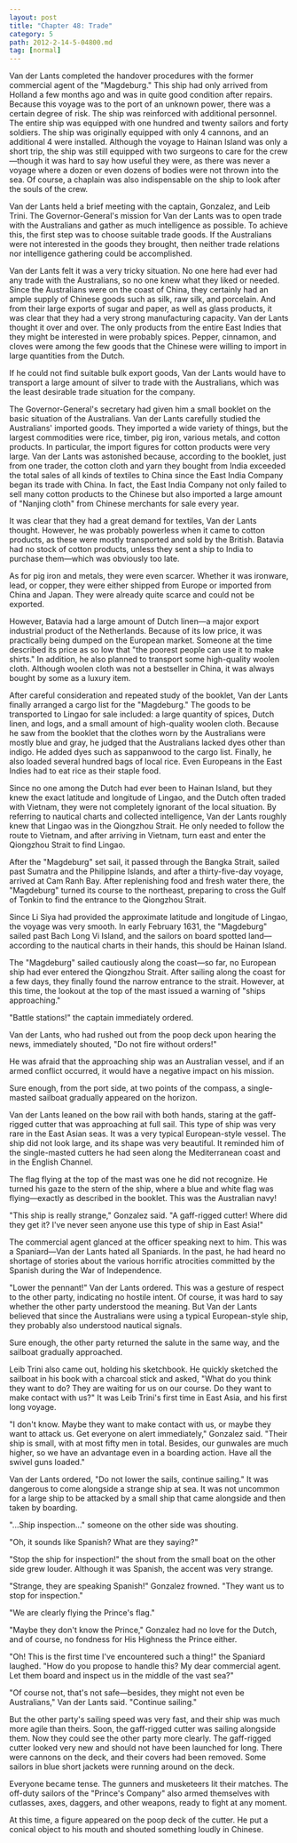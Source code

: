 ```yaml
---
layout: post
title: "Chapter 48: Trade"
category: 5
path: 2012-2-14-5-04800.md
tag: [normal]
---
```


Van der Lants completed the handover procedures with the former commercial agent of the "Magdeburg." This ship had only arrived from Holland a few months ago and was in quite good condition after repairs. Because this voyage was to the port of an unknown power, there was a certain degree of risk. The ship was reinforced with additional personnel. The entire ship was equipped with one hundred and twenty sailors and forty soldiers. The ship was originally equipped with only 4 cannons, and an additional 4 were installed. Although the voyage to Hainan Island was only a short trip, the ship was still equipped with two surgeons to care for the crew—though it was hard to say how useful they were, as there was never a voyage where a dozen or even dozens of bodies were not thrown into the sea. Of course, a chaplain was also indispensable on the ship to look after the souls of the crew.

Van der Lants held a brief meeting with the captain, Gonzalez, and Leib Trini. The Governor-General's mission for Van der Lants was to open trade with the Australians and gather as much intelligence as possible. To achieve this, the first step was to choose suitable trade goods. If the Australians were not interested in the goods they brought, then neither trade relations nor intelligence gathering could be accomplished.

Van der Lants felt it was a very tricky situation. No one here had ever had any trade with the Australians, so no one knew what they liked or needed. Since the Australians were on the coast of China, they certainly had an ample supply of Chinese goods such as silk, raw silk, and porcelain. And from their large exports of sugar and paper, as well as glass products, it was clear that they had a very strong manufacturing capacity. Van der Lants thought it over and over. The only products from the entire East Indies that they might be interested in were probably spices. Pepper, cinnamon, and cloves were among the few goods that the Chinese were willing to import in large quantities from the Dutch.

If he could not find suitable bulk export goods, Van der Lants would have to transport a large amount of silver to trade with the Australians, which was the least desirable trade situation for the company.

The Governor-General's secretary had given him a small booklet on the basic situation of the Australians. Van der Lants carefully studied the Australians' imported goods. They imported a wide variety of things, but the largest commodities were rice, timber, pig iron, various metals, and cotton products. In particular, the import figures for cotton products were very large. Van der Lants was astonished because, according to the booklet, just from one trader, the cotton cloth and yarn they bought from India exceeded the total sales of all kinds of textiles to China since the East India Company began its trade with China. In fact, the East India Company not only failed to sell many cotton products to the Chinese but also imported a large amount of "Nanjing cloth" from Chinese merchants for sale every year.

It was clear that they had a great demand for textiles, Van der Lants thought. However, he was probably powerless when it came to cotton products, as these were mostly transported and sold by the British. Batavia had no stock of cotton products, unless they sent a ship to India to purchase them—which was obviously too late.

As for pig iron and metals, they were even scarcer. Whether it was ironware, lead, or copper, they were either shipped from Europe or imported from China and Japan. They were already quite scarce and could not be exported.

However, Batavia had a large amount of Dutch linen—a major export industrial product of the Netherlands. Because of its low price, it was practically being dumped on the European market. Someone at the time described its price as so low that "the poorest people can use it to make shirts." In addition, he also planned to transport some high-quality woolen cloth. Although woolen cloth was not a bestseller in China, it was always bought by some as a luxury item.

After careful consideration and repeated study of the booklet, Van der Lants finally arranged a cargo list for the "Magdeburg." The goods to be transported to Lingao for sale included: a large quantity of spices, Dutch linen, and logs, and a small amount of high-quality woolen cloth. Because he saw from the booklet that the clothes worn by the Australians were mostly blue and gray, he judged that the Australians lacked dyes other than indigo. He added dyes such as sappanwood to the cargo list. Finally, he also loaded several hundred bags of local rice. Even Europeans in the East Indies had to eat rice as their staple food.

Since no one among the Dutch had ever been to Hainan Island, but they knew the exact latitude and longitude of Lingao, and the Dutch often traded with Vietnam, they were not completely ignorant of the local situation. By referring to nautical charts and collected intelligence, Van der Lants roughly knew that Lingao was in the Qiongzhou Strait. He only needed to follow the route to Vietnam, and after arriving in Vietnam, turn east and enter the Qiongzhou Strait to find Lingao.

After the "Magdeburg" set sail, it passed through the Bangka Strait, sailed past Sumatra and the Philippine Islands, and after a thirty-five-day voyage, arrived at Cam Ranh Bay. After replenishing food and fresh water there, the "Magdeburg" turned its course to the northeast, preparing to cross the Gulf of Tonkin to find the entrance to the Qiongzhou Strait.

Since Li Siya had provided the approximate latitude and longitude of Lingao, the voyage was very smooth. In early February 1631, the "Magdeburg" sailed past Bach Long Vi Island, and the sailors on board spotted land—according to the nautical charts in their hands, this should be Hainan Island.

The "Magdeburg" sailed cautiously along the coast—so far, no European ship had ever entered the Qiongzhou Strait. After sailing along the coast for a few days, they finally found the narrow entrance to the strait. However, at this time, the lookout at the top of the mast issued a warning of "ships approaching."

"Battle stations!" the captain immediately ordered.

Van der Lants, who had rushed out from the poop deck upon hearing the news, immediately shouted, "Do not fire without orders!"

He was afraid that the approaching ship was an Australian vessel, and if an armed conflict occurred, it would have a negative impact on his mission.

Sure enough, from the port side, at two points of the compass, a single-masted sailboat gradually appeared on the horizon.

Van der Lants leaned on the bow rail with both hands, staring at the gaff-rigged cutter that was approaching at full sail. This type of ship was very rare in the East Asian seas. It was a very typical European-style vessel. The ship did not look large, and its shape was very beautiful. It reminded him of the single-masted cutters he had seen along the Mediterranean coast and in the English Channel.

The flag flying at the top of the mast was one he did not recognize. He turned his gaze to the stern of the ship, where a blue and white flag was flying—exactly as described in the booklet. This was the Australian navy!

"This ship is really strange," Gonzalez said. "A gaff-rigged cutter! Where did they get it? I've never seen anyone use this type of ship in East Asia!"

The commercial agent glanced at the officer speaking next to him. This was a Spaniard—Van der Lants hated all Spaniards. In the past, he had heard no shortage of stories about the various horrific atrocities committed by the Spanish during the War of Independence.

"Lower the pennant!" Van der Lants ordered. This was a gesture of respect to the other party, indicating no hostile intent. Of course, it was hard to say whether the other party understood the meaning. But Van der Lants believed that since the Australians were using a typical European-style ship, they probably also understood nautical signals.

Sure enough, the other party returned the salute in the same way, and the sailboat gradually approached.

Leib Trini also came out, holding his sketchbook. He quickly sketched the sailboat in his book with a charcoal stick and asked, "What do you think they want to do? They are waiting for us on our course. Do they want to make contact with us?" It was Leib Trini's first time in East Asia, and his first long voyage.

"I don't know. Maybe they want to make contact with us, or maybe they want to attack us. Get everyone on alert immediately," Gonzalez said. "Their ship is small, with at most fifty men in total. Besides, our gunwales are much higher, so we have an advantage even in a boarding action. Have all the swivel guns loaded."

Van der Lants ordered, "Do not lower the sails, continue sailing." It was dangerous to come alongside a strange ship at sea. It was not uncommon for a large ship to be attacked by a small ship that came alongside and then taken by boarding.

"...Ship inspection..." someone on the other side was shouting.

"Oh, it sounds like Spanish? What are they saying?"

"Stop the ship for inspection!" the shout from the small boat on the other side grew louder. Although it was Spanish, the accent was very strange.

"Strange, they are speaking Spanish!" Gonzalez frowned. "They want us to stop for inspection."

"We are clearly flying the Prince's flag."

"Maybe they don't know the Prince," Gonzalez had no love for the Dutch, and of course, no fondness for His Highness the Prince either.

"Oh! This is the first time I've encountered such a thing!" the Spaniard laughed. "How do you propose to handle this? My dear commercial agent. Let them board and inspect us in the middle of the vast sea?"

"Of course not, that's not safe—besides, they might not even be Australians," Van der Lants said. "Continue sailing."

But the other party's sailing speed was very fast, and their ship was much more agile than theirs. Soon, the gaff-rigged cutter was sailing alongside them. Now they could see the other party more clearly. The gaff-rigged cutter looked very new and should not have been launched for long. There were cannons on the deck, and their covers had been removed. Some sailors in blue short jackets were running around on the deck.

Everyone became tense. The gunners and musketeers lit their matches. The off-duty sailors of the "Prince's Company" also armed themselves with cutlasses, axes, daggers, and other weapons, ready to fight at any moment.

At this time, a figure appeared on the poop deck of the cutter. He put a conical object to his mouth and shouted something loudly in Chinese.